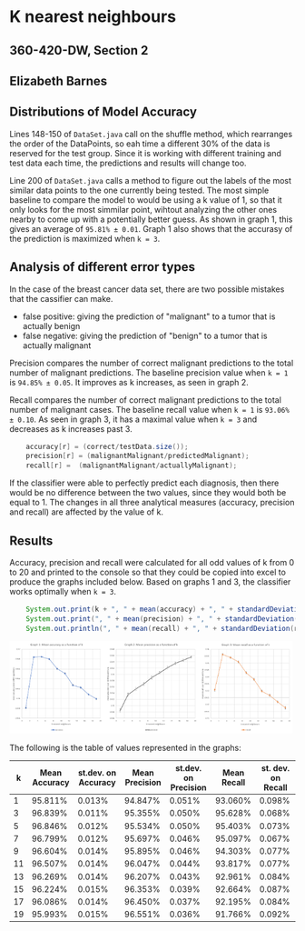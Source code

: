 # K nearest neighbours
## 360-420-DW, Section 2
## Elizabeth Barnes

## Distributions of Model Accuracy

Lines 148-150 of `DataSet.java` call on the shuffle method, 
which rearranges the order of the DataPoints, 
so eah time a different 30% of the data is reserved for the test group. 
Since it is working with different training and test data each time, 
the predictions and results will change too.	


Line 200 of `DataSet.java` calls a method to figure out the labels of the most similar data points to the one currently being tested. 
The most simple baseline to compare the model to would be using a k value of 1, so that it only looks for the most simmilar point, 
wihtout analyzing the other ones nearby to come up with a potentially better guess.
As shown in graph 1, this gives an average of `95.81% ± 0.01`.
Graph 1 also shows that the accurasy of the prediction is maximized when `k = 3`.



## Analysis of different error types

In the case of the breast cancer data set, there are two possible mistakes that the cassifier can make.
<ul>
	<li>false positive: giving the prediction of "malignant" to a tumor that is actually benign </li>
	<li>false negative: giving the prediction of "benign" to a tumor that is actually malignant </li>
</ul>


Precision compares the number of correct malignant predictions to the total number of malignant predictions.
The baseline precision value when `k = 1` is `94.85% ± 0.05`. 
It improves as k increases, as seen in graph 2.

Recall compares the number of correct malignant predictions to the total number of malignant cases.
The baseline recall value when `k = 1` is `93.06% ± 0.10`.
As seen in graph 3, it has a maximal value when `k = 3` and decreases as k increases past 3.

```java
	accuracy[r] = (correct/testData.size());
	precision[r] = (malignantMalignant/predictedMalignant);
	recall[r] =  (malignantMalignant/actuallyMalignant);
```


If the classifier were able to perfectly predict each diagnosis, then there would be no difference between the two values,
since they would both be equal to 1. 
The changes in all three analytical measures (accuracy, precision and recall) are affected by the value of k.

## Results

Accuracy, precision and recall were calculated for all odd values of k from 0 to 20 
and printed to the console so that they could be copied into excel to produce the graphs included below.
Based on graphs 1 and 3, the classifier works optimally when `k = 3`.

```java	
	System.out.print(k + ", " + mean(accuracy) + ", " + standardDeviation(accuracy));
	System.out.print(", " + mean(precision) + ", " + standardDeviation(precision));
	System.out.println(", " + mean(recall) + ", " + standardDeviation(recall));
```
<img src="G1_accuracy.png" width = "33%"><img src="G2_precision.png" width = "33%"><img src="G3_recall.png" width = "33%">

The following is the table of values represented in the graphs:

|k|Mean Accuracy|st.dev. on Accuracy|Mean Precision|st.dev. on Precision|Mean Recall|st. dev. on Recall|
|---|---|---|---|---|---|---|
|1|95.811%|0.013%|94.847%|0.051%|93.060%|0.098%|
|3|96.839%|0.011%|95.355%|0.050%|95.628%|0.068%|
|5|96.846%|0.012%|95.534%|0.050%|95.403%|0.073%|
|7|96.799%|0.012%|95.697%|0.046%|95.097%|0.067%|
|9|96.604%|0.014%|95.895%|0.046%|94.303%|0.077%|
|11|96.507%|0.014%|96.047%|0.044%|93.817%|0.077%|
|13|96.269%|0.014%|96.207%|0.043%|92.961%|0.084%|
|15|96.224%|0.015%|96.353%|0.039%|92.664%|0.087%|
|17|96.086%|0.014%|96.450%|0.037%|92.195%|0.084%|
|19|95.993%|0.015%|96.551%|0.036%|91.766%|0.092%|


